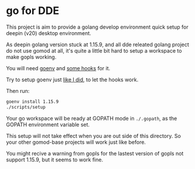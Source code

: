 # go for DDE

This project is aim to provide a golang develop environment quick setup for
deepin (v20) desktop environment.

As deepin golang version stuck at 1.15.9, and all dde releated golang project do
not use gomod at all, it's quite a little bit hard to setup a workspace to make
gopls working.

You will need [goenv][==link1==] and [some hooks][==link2==] for it.

Try to setup goenv just [like I did][==link3==], to let the hooks work.

Then run:

``` bash
goenv install 1.15.9
./scripts/setup
```

Your go workspace will be ready at GOPATH mode in `./.gopath`, as the GOPATH
environment variable set.

This setup will not take effect when you are out side of this directory. So your
other gomod-base projects will work just like before.

You might recive a warning from gopls for the lastest version of gopls not
support 1.15.9, but it seems to work fine.

[==link1==]: https://github.com/syndbg/goenv
[==link2==]: https://github.com/black-desk/dotfiles/tree/master/private_dot_local/lib/goenv_hook
[==link3==]: https://github.com/black-desk/dotfiles/blob/f6671faf1ffbfdc5542a721f37253a6b61cd0326/dot_zshenv#L50-L63
